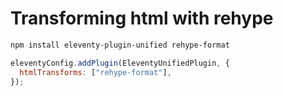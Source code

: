 # Transforming html with rehype

```bash
npm install eleventy-plugin-unified rehype-format
```

```javascript
eleventyConfig.addPlugin(EleventyUnifiedPlugin, {
  htmlTransforms: ["rehype-format"],
});
```
